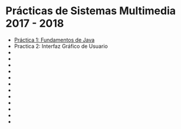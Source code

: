 # Prácticas de Sistemas Multimedia 2017 - 2018  

- [Práctica 1: Fundamentos de Java](https://github.com/AGCarlos/SMM_1718/tree/master/Pr%C3%A1cticas/Pr%C3%A1ctica%201)
- Practica 2: Interfaz Gráfico de Usuario
-
-
-
-
-
-
-
-
-
-
-
-
